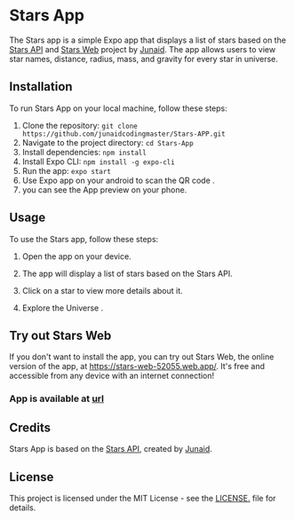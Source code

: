 # Stars App

The Stars app is a simple Expo app that displays a list of stars based on the [Stars API](https://github.com/junaidcodingmaster/Stars-API) and [Stars Web](https://github.com/junaidcodingmaster/Stars-Web) project by [Junaid](abujuni.dev). The app allows users to view star names, distance, radius, mass, and gravity for every star in universe.

## Installation

To run Stars App on your local machine, follow these steps:

1. Clone the repository: `git clone https://github.com/junaidcodingmaster/Stars-APP.git`
2. Navigate to the project directory: `cd Stars-App`
3. Install dependencies: `npm install`
4. Install Expo CLI: `npm install -g expo-cli`
5. Run the app: `expo start`
6. Use Expo app on your android to scan the QR code .
7. you can see the App preview on your phone.

## Usage

To use the Stars app, follow these steps:

1. Open the app on your device.

2. The app will display a list of stars based on the Stars API.

3. Click on a star to view more details about it.

4. Explore the Universe .

## Try out Stars Web

If you don't want to install the app, you can try out Stars Web, the online version of the app, at https://stars-web-52055.web.app/. It's free and accessible from any device with an internet connection!

### App is available at [url]()

## Credits

Stars App is based on the [Stars API](https://github.com/junaidcodingmaster/Stars-API), created by [Junaid](https://abujuni.dev).

## License

This project is licensed under the MIT License - see the [LICENSE.](./LICENSE.txt) file for details.
